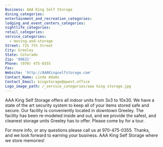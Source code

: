 ```yaml
---
Business: AAA King Self Storage
dining_categories:
entertainment_and_recreation_categories:
lodging_and_event_centers_categories:
nightlife_categories:
retail_categories:
service_categories:
  - moving-and-storage
Street: 715 7th Street
City: Greeley
State: Colorado
Zip: '80631'
Phone: (970) 475-0355
Fax:
Website: 'http://AAAKingselfstorage.com'
Contact_Name: Linda Adams
Contact_Email: kingstorage@qwest.office
Logo_image_path: /_service_categories/aaa king storage.jpg
---
```



AAA King Self Storage offers all indoor units from 3x3 to 10x30. We have a state of the art security system to keep all of your items stored safe and secure. Our facility is conveniently located in downtown Greeley. The facility has been re-modeled inside and out, and we provide the safest, and cleanest storage units Greeley has to offer. Please come by for a tour.

For more info, or any questions please call us at 970-475-0355. Thanks, and we look forward to earning your business. AAA King Self Storage where we store memories!